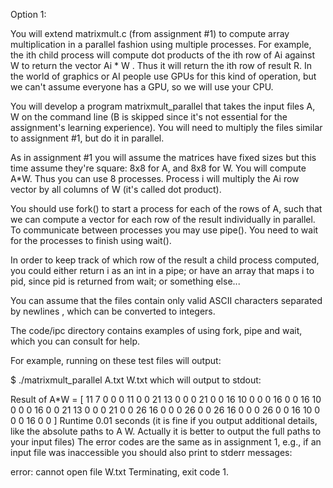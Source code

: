 Option 1:

You will extend matrixmult.c (from assignment #1) to compute array multiplication in a parallel fashion using multiple processes. For example, the ith child process will compute dot products of the ith row of Ai against W to return the vector Ai * W . Thus it will return the ith row of result R. In the world of graphics or AI people use GPUs for this kind of operation, but we can't assume everyone has a GPU, so we will use your CPU.

You will develop a program matrixmult_parallel that takes the input files A, W on the command line (B is skipped since it's not essential for the assignment's learning experience). You will need to multiply the files similar to assignment #1, but do it in parallel.

As in assignment #1 you will assume the matrices have fixed sizes but this time assume they're square: 8x8 for A, and 8x8 for W. You will compute A*W. Thus you can use 8 processes. Process i will multiply the Ai row vector by all columns of W (it's called dot product).

You should use fork() to start a process for each of the rows of A, such that we can compute a vector for each row of the result individually in parallel. To communicate between processes you may use pipe(). You need to wait for the processes to finish using wait().

In order to keep track of which row of the result a child process computed, you could either return i as an int in a pipe; or have an array that maps i to pid, since pid is returned from wait; or something else...

You can assume that the files contain only valid ASCII characters separated by newlines , which can be converted to integers. 

The code/ipc directory contains examples of using fork, pipe and wait, which you can consult for help.

For example, running on these test files will output:

$ ./matrixmult_parallel A.txt W.txt
which will output to stdout:

Result of A*W = [
11  7 0 0 0 11 0 0 
21 13 0 0 0 21 0 0 
16 10 0 0 0 16 0 0 
16 10 0 0 0 16 0 0 
21 13 0 0 0 21 0 0 
26 16 0 0 0 26 0 0 
26 16 0 0 0 26 0 0 
16 10 0 0 0 16 0 0 
]
Runtime 0.01 seconds
(it is fine if you output additional details, like the absolute paths to A W. Actually it is better to output the full paths to your input files)
The error codes are the same as in assignment 1, e.g., if an input file was inaccessible you should also print to stderr messages:

error: cannot open file W.txt
Terminating, exit code 1.
